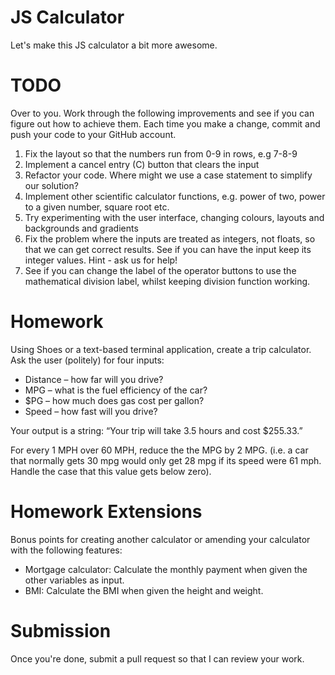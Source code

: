 # JS Calculator

Let's make this JS calculator a bit more awesome.

# TODO

Over to you. Work through the following improvements and see if you can figure
out how to achieve them. Each time you make a change, commit and push your code
to your GitHub account.

1. Fix the layout so that the numbers run from 0-9 in rows, e.g 7-8-9
2. Implement a cancel entry (C) button that clears the input
3. Refactor your code. Where might we use a case statement to simplify our solution?
4. Implement other scientific calculator functions, e.g. power of two, power to
a given number, square root etc.
5. Try experimenting with the user interface, changing colours, layouts and
backgrounds and gradients
6. Fix the problem where the inputs are treated as integers, not floats, so that
we can get correct results. See if you can have the input keep its integer values.
Hint - ask us for help!
7. See if you can change the label of the operator buttons to use the
mathematical division label, whilst keeping division function working.

# Homework

Using Shoes or a text-based terminal application, create a trip calculator.
Ask the user (politely) for four inputs:

* Distance – how far will you drive?
* MPG – what is the fuel efficiency of the car?
* $PG – how much does gas cost per gallon?
* Speed – how fast will you drive?

Your output is a string: “Your trip will take 3.5 hours and cost $255.33.”

For every 1 MPH over 60 MPH, reduce the the MPG by 2 MPG. (i.e. a car that
normally gets 30 mpg would only get 28 mpg if its speed were 61 mph. Handle the
case that this value gets below zero).

# Homework Extensions

Bonus points for creating another calculator or amending your calculator with
the following features:

* Mortgage calculator: Calculate the monthly payment when given the other variables as input.
* BMI: Calculate the BMI when given the height and weight.

# Submission

Once you're done, submit a pull request so that I can review your work.